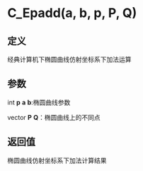 # C_Epadd(a, b, p, P, Q)
## 定义
经典计算机下椭圆曲线仿射坐标系下加法运算
## 参数
int **p** **a** **b**:椭圆曲线参数

vector **P** **Q**：椭圆曲线上的不同点
## 返回值
椭圆曲线仿射坐标系下加法计算结果
